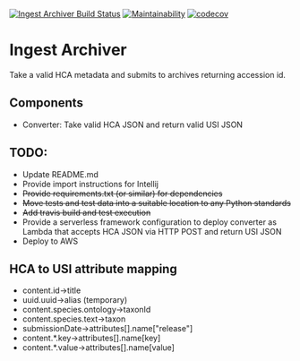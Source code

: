 [![Ingest Archiver Build Status](https://travis-ci.org/HumanCellAtlas/ingest-archiver.svg?branch=master)](https://travis-ci.org/HumanCellAtlas/ingest-archiver)
[![Maintainability](https://api.codeclimate.com/v1/badges/8ce423001595db4e6de7/maintainability)](https://codeclimate.com/github/HumanCellAtlas/ingest-archiver/maintainability)
[![codecov](https://codecov.io/gh/HumanCellAtlas/ingest-archiver/branch/master/graph/badge.svg)](https://codecov.io/gh/HumanCellAtlas/ingest-archiver)

# Ingest Archiver
Take a valid HCA metadata and submits to archives returning accession id.

## Components
- Converter: Take valid HCA JSON and return valid USI JSON

## TODO:
- Update README.md
- Provide import instructions for Intellij
- ~~Provide requirements.txt (or similar) for dependencies~~
- ~~Move tests and test data into a suitable location to any Python standards~~
- ~~Add travis build and test execution~~
- Provide a serverless framework configuration to deploy converter as Lambda that  accepts HCA JSON via HTTP POST and return USI JSON
- Deploy to AWS

## HCA to USI attribute mapping
- content.id->title
- uuid.uuid->alias (temporary)
- content.species.ontology->taxonId
- content.species.text->taxon
- submissionDate->attributes[<index>].name["release"]
- content.*.key->attributes[<index>].name[key]
- content.*.value->attributes[<index>].name[value]